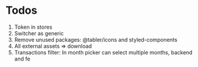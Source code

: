 # Todos
1. Token in stores
2. Switcher as generic
3. Remove unused packages: @tabler/icons and styled-components
3. All external assets => download
5. Transactions filter: In month picker can select multiple months, backend and fe
